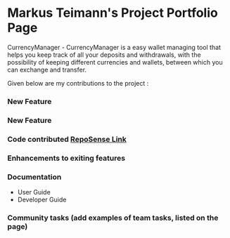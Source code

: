 # Markus Teimann's Project Portfolio Page

CurrencyManager - CurrencyManager is a easy wallet managing tool that helps you keep track of all your deposits and withdrawals, with the possibility
of keeping different currencies and wallets, between which you can exchange and transfer.

Given below are my contributions to the project :

### New Feature

### New Feature

### Code contributed [RepoSense Link](https://nus-cs2113-ay2223s1.github.io/tp-dashboard/?search=&sort=groupTitle&sortWithin=title&timeframe=commit&mergegroup=AY2223S1-CS2113-W13-1%2Ftp%5Bmaster%5D&groupSelect=groupByRepos&breakdown=true&checkedFileTypes=docs~functional-code~test-code~other&since=2022-09-16&tabOpen=true&tabType=authorship&tabAuthor=Markusteim&tabRepo=AY2223S1-CS2113-W13-1%2Ftp%5Bmaster%5D&authorshipIsMergeGroup=false&authorshipFileTypes=docs~functional-code~test-code~other&authorshipIsBinaryFileTypeChecked=false&authorshipIsIgnoredFilesChecked=false)

### Enhancements to exiting features

### Documentation
  - User Guide
  - Developer Guide


### Community tasks (add examples of team tasks, listed on the page)
